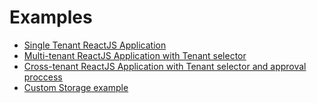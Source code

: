 # Examples
- [Single Tenant ReactJS Application](./reactJSExample)
- [Multi-tenant  ReactJS Application with Tenant selector](./multiTenantReactJSExample)
- [Cross-tenant  ReactJS Application with Tenant selector and approval proccess](./crossTenantReactJSExample)
- [Custom Storage example](./customStorageExample)
